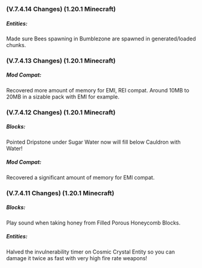 ### **(V.7.4.14 Changes) (1.20.1 Minecraft)**

##### Entities:
Made sure Bees spawning in Bumblezone are spawned in generated/loaded chunks.


### **(V.7.4.13 Changes) (1.20.1 Minecraft)**

##### Mod Compat:
Recovered more amount of memory for EMI, REI compat. Around 10MB to 20MB in a sizable pack with EMI for example.


### **(V.7.4.12 Changes) (1.20.1 Minecraft)**

##### Blocks:
Pointed Dripstone under Sugar Water now will fill below Cauldron with Water!

##### Mod Compat:
Recovered a significant amount of memory for EMI compat.


### **(V.7.4.11 Changes) (1.20.1 Minecraft)**

##### Blocks:
Play sound when taking honey from Filled Porous Honeycomb Blocks.

##### Entities:
Halved the invulnerability timer on Cosmic Crystal Entity so you can damage it twice as fast with very high fire rate weapons!


